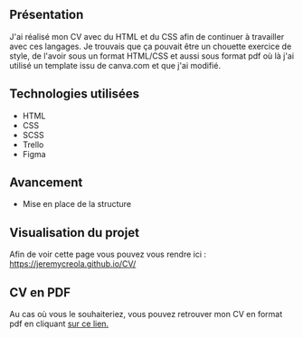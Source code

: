 ## Présentation

J'ai réalisé mon CV avec du HTML et du CSS afin de continuer à travailler avec ces langages. Je trouvais que ça pouvait être un chouette exercice de style, de l'avoir sous un format HTML/CSS et aussi sous format pdf où là j'ai utilisé un template issu de canva.com et que j'ai modifié.

## Technologies utilisées

-   HTML
-   CSS
-   SCSS
-   Trello
-   Figma

## Avancement

-   Mise en place de la structure

## Visualisation du projet

Afin de voir cette page vous pouvez vous rendre ici : <https://jeremycreola.github.io/CV/>

## CV en PDF

Au cas où vous le souhaiteriez, vous pouvez retrouver mon CV en format pdf en cliquant [sur ce lien.](https://jeremycreola.000webhostapp.com/CV/CVJeremyCreola.pdf)
